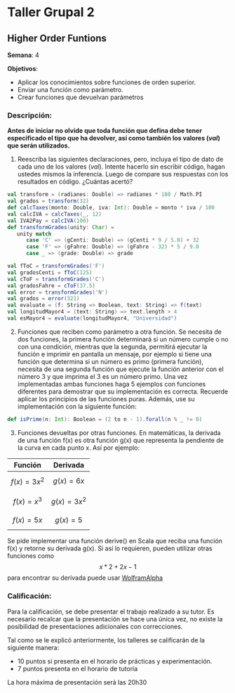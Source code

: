 # Taller Grupal  2
## Higher Order Funtions

**Semana**: 4

**Objetivos**:

- Aplicar los conocimientos sobre funciones de orden superior.
- Enviar una función como parámetro.
- Crear funciones que devuelvan parámetros

### Descripción:

**Antes de iniciar no olvide que toda función que defina debe tener especificado el tipo que ha devolver, así como también los valores (*val*) que serán utilizados.**

1. Reescriba las siguientes declaraciones, pero, incluya el tipo de dato de cada uno de los valores (*val*). Intente hacerlo sin escribir código, hagan ustedes mismos la inferencia. Luego de compare sus respuestas con los resultados en código. ¿Cuántas acertó?

```scala
val transform = (radianes: Double) => radianes * 180 / Math.PI
val grados = transform(32)
def calcTaxes(monto: Double, iva: Int): Double = monto * iva / 100
val calcIVA = calcTaxes(_, 12)
val IVA2Pay = calcIVA(100)
def transformGrades(unity: Char) = 
   unity match
      case 'C' => (gCenti: Double) => (gCenti * 9 / 5.0) + 32
      case 'F' => (gFahre: Double) => (gFahre - 32) * 5 / 9.0
      case _ => (grade: Double) => grade

val fToC = transformGrades('F')
val gradosCenti = fToC(125)
val cToF = transformGrades('C')
val gradosFahre = cToF(37.5)
val error = transformGrades('N')
val grados = error(321)
val evaluate = (f: String => Boolean, text: String) => f(text)
val longitudMayor4 = (text: String) => text.length > 4
val esMayor4 = evaluate(longitudMayor4, "Universidad")
```

2. Funciones que reciben como parámetro a otra función. Se necesita de dos funciones, la primera función determinará si un número cumple o no con una condición, mientras que la segunda, permitirá ejecutar la función e imprimir en pantalla un mensaje, por ejemplo si tiene una función que determina si un número es primo (primera función), necesita de una segunda función que ejecute la función anterior con el número 3 y que imprima el 3 es un número primo. Una vez implementadas ambas funciones haga 5 ejemplos con funciones diferentes para demostrar que su implementación es correcta. Recuerde aplicar los principios de las funciones puras. Además, use su implementación con la siguiente función:

```scala
def isPrime(n: Int): Boolean = (2 to n - 1).forall(n % _ != 0)
```

3. Funciones devueltas por otras funciones. En matemáticas, la derivada de una función f(x) es otra función g(x) que representa la pendiente de la curva en cada punto x. Así por ejemplo:

|Función|Derivada|
|-------|--------|
|$$f(x)=3x^2$$|$$g(x) = 6x$$|
|$$f(x)=x^3$$|$$g(x) = 3x^2$$|
|$$f(x)=5x$$|$$g(x) = 5$$|

Se pide implementar una función derive() en Scala que reciba una función f(x) y retorne su derivada g(x). Si así lo requieren, pueden utilizar otras funciones como $$x*2+2x-1$$ para encontrar su derivada puede usar [WolframAlpha](https://www.wolframalpha.com/input?i2d=true&i=D%5BPower%5Bx%2C2%5D%2B2x-1%2Cx%5D&lang=es)


### Calificación:

Para la calificación, se debe presentar el trabajo realizado a su tutor. Es necesario recalcar que la presentación se hace una única vez, no existe la posibilidad de presentaciones adicionales con correcciones. 

Tal como se le explicó anteriormente, los talleres se calificarán de la siguiente manera:

- 10 puntos si presenta en el horario de prácticas y experimentación.
- 7 puntos presenta en el horario de tutoría

La hora máxima de presentación será las 20h30